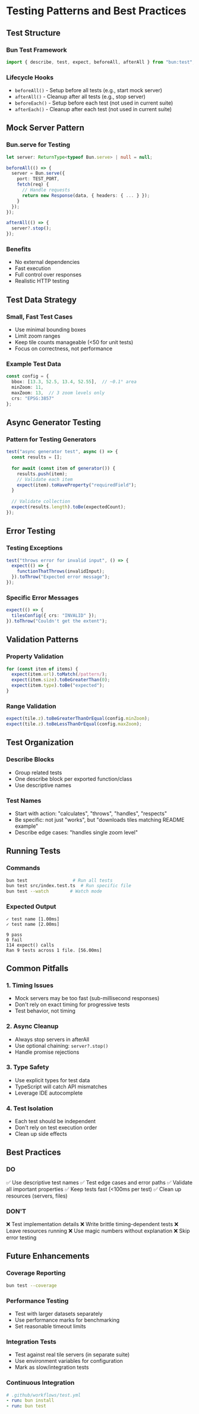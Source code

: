 # Testing Patterns and Best Practices

## Test Structure

### Bun Test Framework
```typescript
import { describe, test, expect, beforeAll, afterAll } from "bun:test";
```

### Lifecycle Hooks
- `beforeAll()` - Setup before all tests (e.g., start mock server)
- `afterAll()` - Cleanup after all tests (e.g., stop server)
- `beforeEach()` - Setup before each test (not used in current suite)
- `afterEach()` - Cleanup after each test (not used in current suite)

## Mock Server Pattern

### Bun.serve for Testing
```typescript
let server: ReturnType<typeof Bun.serve> | null = null;

beforeAll(() => {
  server = Bun.serve({
    port: TEST_PORT,
    fetch(req) {
      // Handle requests
      return new Response(data, { headers: { ... } });
    }
  });
});

afterAll(() => {
  server?.stop();
});
```

### Benefits
- No external dependencies
- Fast execution
- Full control over responses
- Realistic HTTP testing

## Test Data Strategy

### Small, Fast Test Cases
- Use minimal bounding boxes
- Limit zoom ranges
- Keep tile counts manageable (<50 for unit tests)
- Focus on correctness, not performance

### Example Test Data
```typescript
const config = {
  bbox: [13.3, 52.5, 13.4, 52.55],  // ~0.1° area
  minZoom: 11,
  maxZoom: 13,  // 3 zoom levels only
  crs: "EPSG:3857"
};
```

## Async Generator Testing

### Pattern for Testing Generators
```typescript
test("async generator test", async () => {
  const results = [];
  
  for await (const item of generator()) {
    results.push(item);
    // Validate each item
    expect(item).toHaveProperty("requiredField");
  }
  
  // Validate collection
  expect(results.length).toBe(expectedCount);
});
```

## Error Testing

### Testing Exceptions
```typescript
test("throws error for invalid input", () => {
  expect(() => {
    functionThatThrows(invalidInput);
  }).toThrow("Expected error message");
});
```

### Specific Error Messages
```typescript
expect(() => {
  tilesConfig({ crs: "INVALID" });
}).toThrow("Couldn't get the extent");
```

## Validation Patterns

### Property Validation
```typescript
for (const item of items) {
  expect(item.url).toMatch(/pattern/);
  expect(item.size).toBeGreaterThan(0);
  expect(item.type).toBe("expected");
}
```

### Range Validation
```typescript
expect(tile.z).toBeGreaterThanOrEqual(config.minZoom);
expect(tile.z).toBeLessThanOrEqual(config.maxZoom);
```

## Test Organization

### Describe Blocks
- Group related tests
- One describe block per exported function/class
- Use descriptive names

### Test Names
- Start with action: "calculates", "throws", "handles", "respects"
- Be specific: not just "works", but "downloads tiles matching README example"
- Describe edge cases: "handles single zoom level"

## Running Tests

### Commands
```bash
bun test                 # Run all tests
bun test src/index.test.ts  # Run specific file
bun test --watch        # Watch mode
```

### Expected Output
```
✓ test name [1.00ms]
✓ test name [2.00ms]

9 pass
0 fail
114 expect() calls
Ran 9 tests across 1 file. [56.00ms]
```

## Common Pitfalls

### 1. Timing Issues
- Mock servers may be too fast (sub-millisecond responses)
- Don't rely on exact timing for progressive tests
- Test behavior, not timing

### 2. Async Cleanup
- Always stop servers in afterAll
- Use optional chaining: `server?.stop()`
- Handle promise rejections

### 3. Type Safety
- Use explicit types for test data
- TypeScript will catch API mismatches
- Leverage IDE autocomplete

### 4. Test Isolation
- Each test should be independent
- Don't rely on test execution order
- Clean up side effects

## Best Practices

### DO
✅ Use descriptive test names
✅ Test edge cases and error paths
✅ Validate all important properties
✅ Keep tests fast (<100ms per test)
✅ Clean up resources (servers, files)

### DON'T
❌ Test implementation details
❌ Write brittle timing-dependent tests
❌ Leave resources running
❌ Use magic numbers without explanation
❌ Skip error testing

## Future Enhancements

### Coverage Reporting
```bash
bun test --coverage
```

### Performance Testing
- Test with larger datasets separately
- Use performance marks for benchmarking
- Set reasonable timeout limits

### Integration Tests
- Test against real tile servers (in separate suite)
- Use environment variables for configuration
- Mark as slow/integration tests

### Continuous Integration
```yaml
# .github/workflows/test.yml
- run: bun install
- run: bun test
```
